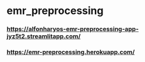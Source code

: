 # emr_preprocessing

### https://alfonharyos-emr-preprocessing-app-jyz5t2.streamlitapp.com/

### https://emr-preprocessing.herokuapp.com/
